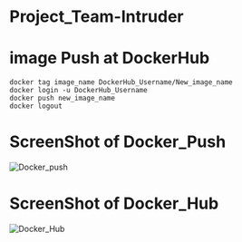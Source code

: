 # Project_Team-Intruder




# image Push at DockerHub
```
docker tag image_name DockerHub_Username/New_image_name
docker login -u DockerHub_Username
docker push new_image_name
docker logout
```


# ScreenShot of Docker_Push
![Docker_push](https://user-images.githubusercontent.com/85029049/124207490-4392a180-db03-11eb-873c-aa7158d0a0f1.png)



# ScreenShot of Docker_Hub
![Docker_Hub](https://user-images.githubusercontent.com/85029049/124207543-5e651600-db03-11eb-9979-7d5b9637cfa4.png)

